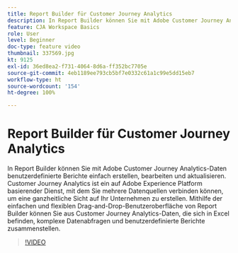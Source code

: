 ```yaml
---
title: Report Builder für Customer Journey Analytics
description: In Report Builder können Sie mit Adobe Customer Journey Analytics-Daten benutzerdefinierte Berichte einfach erstellen, bearbeiten und aktualisieren. Customer Journey Analytics ist ein auf Adobe Experience Platform basierender Dienst, mit dem Sie mehrere Datenquellen verbinden können, um eine ganzheitliche Sicht auf Ihr Unternehmen zu erstellen. Mithilfe der einfachen und flexiblen Drag-and-Drop-Benutzeroberfläche von Report Builder können Sie aus Customer Journey Analytics-Daten, die sich in Excel befinden, komplexe Datenabfragen und benutzerdefinierte Berichte zusammenstellen.
feature: CJA Workspace Basics
role: User
level: Beginner
doc-type: feature video
thumbnail: 337569.jpg
kt: 9125
exl-id: 36ed8ea2-f731-4064-8d6a-ff352bc7705e
source-git-commit: 4eb1189ee793cb5bf7e0332c61a1c99e5dd15eb7
workflow-type: ht
source-wordcount: '154'
ht-degree: 100%

---
```


# Report Builder für Customer Journey Analytics

In Report Builder können Sie mit Adobe Customer Journey Analytics-Daten benutzerdefinierte Berichte einfach erstellen, bearbeiten und aktualisieren. Customer Journey Analytics ist ein auf Adobe Experience Platform basierender Dienst, mit dem Sie mehrere Datenquellen verbinden können, um eine ganzheitliche Sicht auf Ihr Unternehmen zu erstellen. Mithilfe der einfachen und flexiblen Drag-and-Drop-Benutzeroberfläche von Report Builder können Sie aus Customer Journey Analytics-Daten, die sich in Excel befinden, komplexe Datenabfragen und benutzerdefinierte Berichte zusammenstellen.


>[!VIDEO](https://video.tv.adobe.com/v/337569/?quality=12&learn=on)
